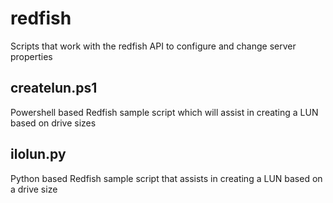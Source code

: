 # redfish

Scripts that work with the redfish API to configure and change server properties

## createlun.ps1

Powershell based Redfish sample script which will assist in creating a LUN based on drive sizes

## ilolun.py

Python based Redfish sample script that assists in creating a LUN based on a drive size
